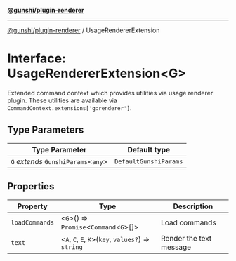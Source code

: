 [**@gunshi/plugin-renderer**](../index.md)

***

[@gunshi/plugin-renderer](../index.md) / UsageRendererExtension

# Interface: UsageRendererExtension\<G\>

Extended command context which provides utilities via usage renderer plugin.
These utilities are available via `CommandContext.extensions['g:renderer']`.

## Type Parameters

| Type Parameter | Default type |
| ------ | ------ |
| `G` *extends* `GunshiParams`\<`any`\> | `DefaultGunshiParams` |

## Properties

| Property | Type | Description |
| ------ | ------ | ------ |
| <a id="loadcommands"></a> `loadCommands` | \<`G`\>() => `Promise`\<`Command`\<`G`\>[]\> | Load commands |
| <a id="text"></a> `text` | \<`A`, `C`, `E`, `K`\>(`key`, `values?`) => `string` | Render the text message |
